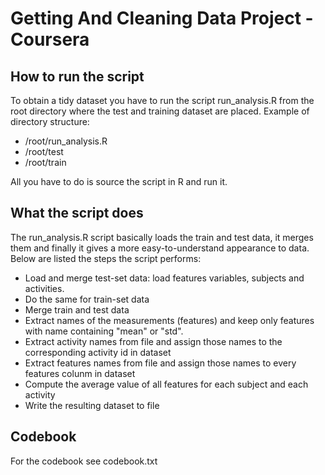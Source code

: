 Getting And Cleaning Data Project - Coursera 
===============

How to run the script
---------------------
To obtain a tidy dataset you have to run the script run_analysis.R from the root directory where the test and training dataset are placed.
Example of directory structure: 
- /root/run_analysis.R
- /root/test
- /root/train

All you have to do is source the script in R and run it.

What the script does
---------------------
The run_analysis.R script basically loads the train and test data, it merges them and finally it gives a more easy-to-understand appearance to data.
Below are listed the steps the script performs:
*  Load and merge test-set data: load features variables, subjects and activities.
*  Do the same for train-set data
*  Merge train and test data
*  Extract names of the measurements (features) and keep only features with name containing "mean" or "std".
*  Extract activity names from file and assign those names to the corresponding activity id in dataset
*  Extract features names from file and assign those names to every features colunm in dataset
*  Compute the average value of all features for each subject and each activity
*  Write the resulting dataset to file

Codebook
--------
For the codebook see codebook.txt




